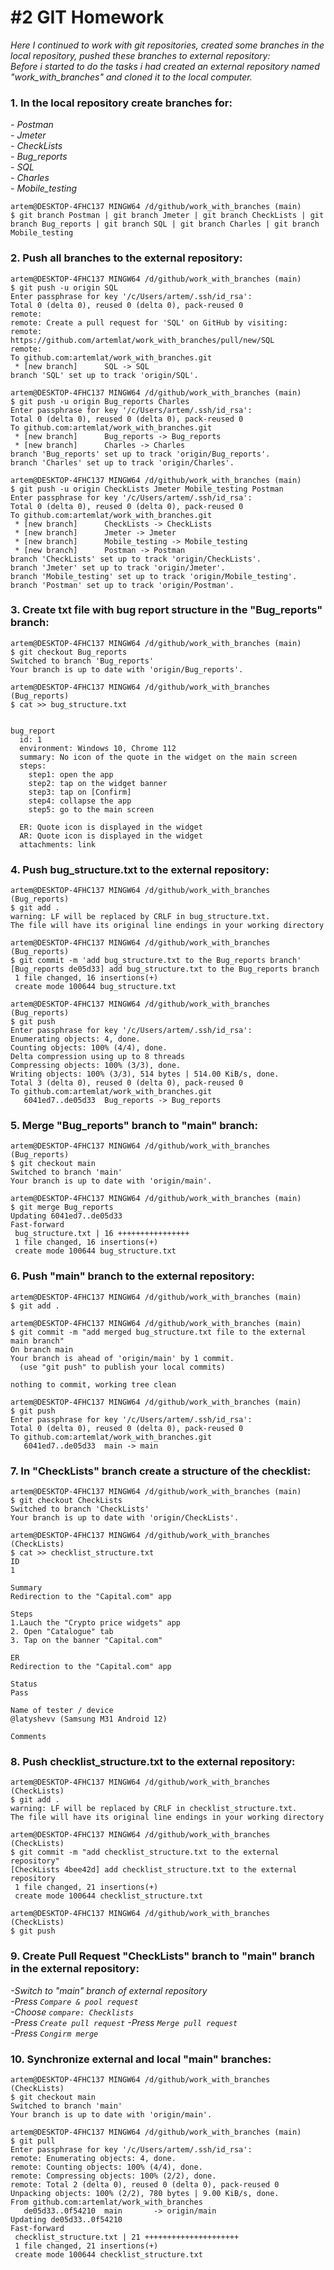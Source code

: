 # #2 GIT Homework  
*Here I continued to work with git repositories, created some branches in the local repository, pushed these branches to external repository:*  
*Before i started to do the tasks i had created an external repository named "work_with_branches" and cloned it to the local computer.*  

### 1. In the local repository create branches for:
*- Postman*  
*- Jmeter*  
*- CheckLists*   
*- Bug_reports*  
*- SQL*  
*- Charles*   
*- Mobile_testing*

```
artem@DESKTOP-4FHC137 MINGW64 /d/github/work_with_branches (main)
$ git branch Postman | git branch Jmeter | git branch CheckLists | git branch Bug_reports | git branch SQL | git branch Charles | git branch Mobile_testing
```

### 2. Push all branches to the external repository:

```
artem@DESKTOP-4FHC137 MINGW64 /d/github/work_with_branches (main)
$ git push -u origin SQL
Enter passphrase for key '/c/Users/artem/.ssh/id_rsa':
Total 0 (delta 0), reused 0 (delta 0), pack-reused 0
remote:
remote: Create a pull request for 'SQL' on GitHub by visiting:
remote:      https://github.com/artemlat/work_with_branches/pull/new/SQL
remote:
To github.com:artemlat/work_with_branches.git
 * [new branch]      SQL -> SQL
branch 'SQL' set up to track 'origin/SQL'.

artem@DESKTOP-4FHC137 MINGW64 /d/github/work_with_branches (main)
$ git push -u origin Bug_reports Charles
Enter passphrase for key '/c/Users/artem/.ssh/id_rsa':
Total 0 (delta 0), reused 0 (delta 0), pack-reused 0
To github.com:artemlat/work_with_branches.git
 * [new branch]      Bug_reports -> Bug_reports
 * [new branch]      Charles -> Charles
branch 'Bug_reports' set up to track 'origin/Bug_reports'.
branch 'Charles' set up to track 'origin/Charles'.

artem@DESKTOP-4FHC137 MINGW64 /d/github/work_with_branches (main)
$ git push -u origin CheckLists Jmeter Mobile_testing Postman
Enter passphrase for key '/c/Users/artem/.ssh/id_rsa':
Total 0 (delta 0), reused 0 (delta 0), pack-reused 0
To github.com:artemlat/work_with_branches.git
 * [new branch]      CheckLists -> CheckLists
 * [new branch]      Jmeter -> Jmeter
 * [new branch]      Mobile_testing -> Mobile_testing
 * [new branch]      Postman -> Postman
branch 'CheckLists' set up to track 'origin/CheckLists'.
branch 'Jmeter' set up to track 'origin/Jmeter'.
branch 'Mobile_testing' set up to track 'origin/Mobile_testing'.
branch 'Postman' set up to track 'origin/Postman'.
```

### 3. Create txt file with bug report structure in the "Bug_reports" branch:  

```
artem@DESKTOP-4FHC137 MINGW64 /d/github/work_with_branches (main)
$ git checkout Bug_reports
Switched to branch 'Bug_reports'
Your branch is up to date with 'origin/Bug_reports'.

artem@DESKTOP-4FHC137 MINGW64 /d/github/work_with_branches (Bug_reports)
$ cat >> bug_structure.txt


bug_report
  id: 1
  environment: Windows 10, Chrome 112
  summary: No icon of the quote in the widget on the main screen
  steps:
    step1: open the app
    step2: tap on the widget banner
    step3: tap on [Confirm]
    step4: collapse the app
    step5: go to the main screen

  ER: Quote icon is displayed in the widget
  AR: Quote icon is displayed in the widget
  attachments: link
```  

### 4. Push bug_structure.txt to the external repository:

```
artem@DESKTOP-4FHC137 MINGW64 /d/github/work_with_branches (Bug_reports)
$ git add .
warning: LF will be replaced by CRLF in bug_structure.txt.
The file will have its original line endings in your working directory

artem@DESKTOP-4FHC137 MINGW64 /d/github/work_with_branches (Bug_reports)
$ git commit -m 'add bug_structure.txt to the Bug_reports branch'
[Bug_reports de05d33] add bug_structure.txt to the Bug_reports branch
 1 file changed, 16 insertions(+)
 create mode 100644 bug_structure.txt

artem@DESKTOP-4FHC137 MINGW64 /d/github/work_with_branches (Bug_reports)
$ git push
Enter passphrase for key '/c/Users/artem/.ssh/id_rsa':
Enumerating objects: 4, done.
Counting objects: 100% (4/4), done.
Delta compression using up to 8 threads
Compressing objects: 100% (3/3), done.
Writing objects: 100% (3/3), 514 bytes | 514.00 KiB/s, done.
Total 3 (delta 0), reused 0 (delta 0), pack-reused 0
To github.com:artemlat/work_with_branches.git
   6041ed7..de05d33  Bug_reports -> Bug_reports
```

### 5. Merge "Bug_reports" branch to "main" branch:  

```
artem@DESKTOP-4FHC137 MINGW64 /d/github/work_with_branches (Bug_reports)
$ git checkout main
Switched to branch 'main'
Your branch is up to date with 'origin/main'.

artem@DESKTOP-4FHC137 MINGW64 /d/github/work_with_branches (main)
$ git merge Bug_reports
Updating 6041ed7..de05d33
Fast-forward
 bug_structure.txt | 16 ++++++++++++++++
 1 file changed, 16 insertions(+)
 create mode 100644 bug_structure.txt
```

### 6. Push "main" branch to the external repository:

```
artem@DESKTOP-4FHC137 MINGW64 /d/github/work_with_branches (main)
$ git add .

artem@DESKTOP-4FHC137 MINGW64 /d/github/work_with_branches (main)
$ git commit -m "add merged bug_structure.txt file to the external main branch"
On branch main
Your branch is ahead of 'origin/main' by 1 commit.
  (use "git push" to publish your local commits)

nothing to commit, working tree clean

artem@DESKTOP-4FHC137 MINGW64 /d/github/work_with_branches (main)
$ git push
Enter passphrase for key '/c/Users/artem/.ssh/id_rsa':
Total 0 (delta 0), reused 0 (delta 0), pack-reused 0
To github.com:artemlat/work_with_branches.git
   6041ed7..de05d33  main -> main
```

### 7. In "CheckLists" branch create a structure of the checklist:

```
artem@DESKTOP-4FHC137 MINGW64 /d/github/work_with_branches (main)
$ git checkout CheckLists
Switched to branch 'CheckLists'
Your branch is up to date with 'origin/CheckLists'.

artem@DESKTOP-4FHC137 MINGW64 /d/github/work_with_branches (CheckLists)
$ cat >> checklist_structure.txt
ID
1

Summary
Redirection to the "Capital.com" app

Steps
1.Lauch the "Crypto price widgets" app
2. Open "Catalogue" tab
3. Tap on the banner "Capital.com"

ER
Redirection to the "Capital.com" app

Status
Pass

Name of tester / device
@latyshevv (Samsung M31 Android 12)

Comments
```

### 8. Push checklist_structure.txt to the external repository:

```
artem@DESKTOP-4FHC137 MINGW64 /d/github/work_with_branches (CheckLists)
$ git add .
warning: LF will be replaced by CRLF in checklist_structure.txt.
The file will have its original line endings in your working directory

artem@DESKTOP-4FHC137 MINGW64 /d/github/work_with_branches (CheckLists)
$ git commit -m "add checklist_structure.txt to the external repository"
[CheckLists 4bee42d] add checklist_structure.txt to the external repository
 1 file changed, 21 insertions(+)
 create mode 100644 checklist_structure.txt

artem@DESKTOP-4FHC137 MINGW64 /d/github/work_with_branches (CheckLists)
$ git push
```

### 9. Create Pull Request "CheckLists" branch to "main" branch in the external repository:  
*-Switch to "main" branch of external repository*    
*-Press `Compare & pool request`*  
*-Choose `compare: Checklists`*  
*-Press `Create pull request`*
*-Press `Merge pull request`*  
*-Press `Congirm merge`*  

### 10. Synchronize external and local "main" branches:

```
artem@DESKTOP-4FHC137 MINGW64 /d/github/work_with_branches (CheckLists)
$ git checkout main
Switched to branch 'main'
Your branch is up to date with 'origin/main'.

artem@DESKTOP-4FHC137 MINGW64 /d/github/work_with_branches (main)
$ git pull
Enter passphrase for key '/c/Users/artem/.ssh/id_rsa':
remote: Enumerating objects: 4, done.
remote: Counting objects: 100% (4/4), done.
remote: Compressing objects: 100% (2/2), done.
remote: Total 2 (delta 0), reused 0 (delta 0), pack-reused 0
Unpacking objects: 100% (2/2), 780 bytes | 9.00 KiB/s, done.
From github.com:artemlat/work_with_branches
   de05d33..0f54210  main       -> origin/main
Updating de05d33..0f54210
Fast-forward
 checklist_structure.txt | 21 +++++++++++++++++++++
 1 file changed, 21 insertions(+)
 create mode 100644 checklist_structure.txt
```












